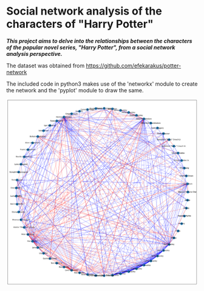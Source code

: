 # Social network analysis of the characters of "Harry Potter"

**_This project aims to delve into the relationships between the characters of the popular novel series, "Harry Potter", from a social network analysis perspective._**

The dataset was obtained from https://github.com/efekarakus/potter-network

The included code in python3 makes use of the 'networkx' module to create the network and the 'pyplot' module to draw the same.

![image](weighted_plot.png "Plot")
